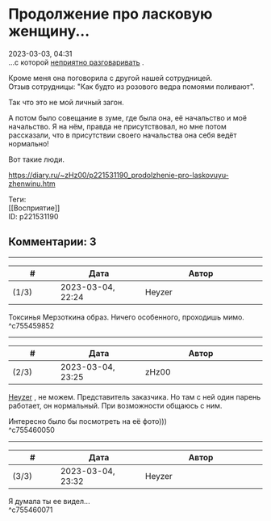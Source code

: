 Продолжение про ласковую женщину...
===================================

  
2023-03-03, 04:31  
 ...с которой  [неприятно разговаривать](Двойное%20послание%20существует)  .   
   
 Кроме меня она поговорила с другой нашей сотрудницей.   
 Отзыв сотрудницы: "Как будто из розового ведра помоями поливают".   
   
 Так что это не мой личный загон.   
   
 А потом было совещание в зуме, где была она, её начальство и моё начальство. Я на нём, правда не присутствовал, но мне потом рассказали, что в присутствии своего начальства она себя ведёт нормально!   
   
 Вот такие люди.   
  
<https://diary.ru/~zHz00/p221531190_prodolzhenie-pro-laskovuyu-zhenwinu.htm>  
  
Теги:  
[[Восприятие]]  
ID: p221531190  


Комментарии: 3
--------------

  


---



|         #         |              Дата              |                     Автор                     |           ID           |
| --- | --- | --- | --- |
| (1/3) | 2023-03-04, 22:24 | Heyzer | c755459852 |

  
 Токсинья Мерзоткина образ. Ничего особенного, проходишь мимо.   
 ^c755459852

---



|         #         |              Дата              |                     Автор                     |           ID           |
| --- | --- | --- | --- |
| (2/3) | 2023-03-04, 23:25 | zHz00 | c755460050 |

  
  [Heyzer](https://heyzero.diary.ru "Orca's dreams")  , не можем. Представитель заказчика. Но там с ней один парень работает, он нормальный. При возможности общаюсь с ним.   
   
 Интересно было бы посмотреть на её фото)))   
 ^c755460050

---



|         #         |              Дата              |                     Автор                     |           ID           |
| --- | --- | --- | --- |
| (3/3) | 2023-03-04, 23:32 | Heyzer | c755460071 |

  
 Я думала ты ее видел...   
 ^c755460071